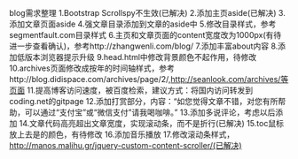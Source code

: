 blog需求整理
1.Bootstrap Scrollspy不生效(已解决)
2.添加主页aside(已解决)
3.添加文章页面aside
4.强文章目录添加到文章的aside中
5.修改目录样式，参考segmentfault.com目录样式
6.主页和文章页面的content宽度改为1000px(有待进一步查看确认)，参考http://zhangwenli.com/blog/
7.添加丰富about内容
8.添加低版本浏览器提示升级
9.head.html中修改背景颜色不起作用，待修改
10.archives页面修改成按年的时间轴样式，参考http://blog.didispace.com/archives/page/2/,http://seanlook.com/archives/等页面
11.提高博客访问速度，被百度检索，建议方式：将国内访问转发到coding.net的gitpage
12.添加打赏部分，内容：“如您觉得文章不错，对您有所帮助，可以通过“支付宝”或“微信支付”请我喝咖啡。”
13.添加多说评论，考虑以后添加
14.文章代码高亮超出文章宽度，实现滚动条，而不是折行(已解决)
15.toc鼠标放上去是的颜色，有待修改
16.添加音乐播放
17.修改滚动条样式，http://manos.malihu.gr/jquery-custom-content-scroller/(已解决)
